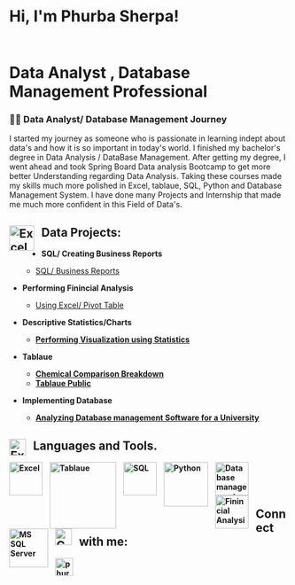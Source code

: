 <h1>Hi, I'm Phurba Sherpa! 
<br>
<br>
<br/><a>Data Analyst</a> <a> </a>, <a> Database Management Professional</a></h1>



<summary><h3>👨‍💻 Data Analyst/ Database Management Journey </h3></summary>

   I started my journey as someone who is passionate in learning indept about data's and how it is so important in today's world. I finished my bachelor's degree in Data Analysis / DataBase Management. After getting my degree, I went ahead and took Spring Board Data analysis Bootcamp to get more better Understanding regarding Data Analysis. Taking these courses made my skills much more polished in Excel, tablaue, SQL, Python and Database Management System. I have done many Projects and Internship that made me much more confident in this Field of Data's. 




<h2> <img align="left" alt="Excel" width="45px" style="padding-right:10px;" src="https://encrypted-tbn0.gstatic.com/images?q=tbn:ANd9GcTZh0GEh1J4f-BVTVSA_xniW0RRluGOSTDhIA&usqp=CAU" /> Data Projects:</h2>

- <b> SQL/ Creating Business Reports </b>
  - [SQL/ Business Reports](https://github.com/phurbasherpa00/SQL)
- <b>Performing Finincial Analysis</b>
  - [Using Excel/ Pivot Table](https://github.com/phurbasherpa00/Finincial-Analysis) <b>
- <b>Descriptive Statistics/Charts</b>
  - [Performing Visualization using Statistics ](https://github.com/phurbasherpa00/Statistical-analysis)  
- <b>Tablaue </b>
  - [Chemical Comparison Breakdown](https://github.com/phurbasherpa00/Tableau)
  - [Tablaue Public](https://public.tableau.com/views/ChemCorpInc_CaseStudyDataAnalysis_16778815243220/Story1?:language=en-US&:display_count=n&:origin=viz_share_link)
  
- <b>Implementing Database </b>
  - [Analyzing Database management Software for a University ](https://github.com/phurbasherpa00/Implementing-database)

### <h2><img align="left" alt="Excel" width="30px" style="padding-right:10px;" src="https://encrypted-tbn0.gstatic.com/images?q=tbn:ANd9GcTX0XRmQYgQ8QdNUReyU0xqXUc_OlNyy8-ZXA&usqp=CAU" /> Languages and Tools.  </h2>

<img align="left" alt="Excel" width="60px" style="padding-right:10px;" src="https://img.icons8.com/color/256/ms-excel.png" />
<img align="left" alt="Tablaue" width="120px" style="padding-right:10px;" src="https://i.pcmag.com/imagery/reviews/03ET1vJXgWnmfrLZ7g542br-5.fit_scale.size_1028x578.v1569475368.jpg" />
<img align="left" alt="SQL" width="60px" style="padding-right:10px;" src="https://img.icons8.com/external-flaticons-lineal-flat-icons/256/external-sql-computer-programming-flaticons-lineal-flat-icons.png" />
<img align="left" alt="Python" width="80px" style="padding-right:10px;" src="https://encrypted-tbn0.gstatic.com/images?q=tbn:ANd9GcT7CsIjiczIuPQUQdX-_ylOZu7slWHrmVU04w&usqp=CAU" />
<img align="left" alt="Database management " width="60px" style="padding-right:10px;" src="https://img.icons8.com/external-smashingstocks-glyph-smashing-stocks/256/external-data-management-industrial-production-factory-automation-smashingstocks-glyph-smashing-stocks.png" />
<img align="left" alt="Finincial Analysis" width="60px" style="padding-right:10px;" src="https://img.icons8.com/fluency/256/financial-analytics.png" />
<img align="left" alt="MS SQL Server " width="70px" style="padding-right:10px;" src="https://encrypted-tbn0.gstatic.com/images?q=tbn:ANd9GcSqSUBVncK8kDmMVHcaKdG97v1eun4XG7NB-w&usqp=CAU" />
   
   
<br />

<br>

<br> 
   
<h2> <img align="left" alt="Connec" width="30px" style="padding-right:10px;" src="https://encrypted-tbn0.gstatic.com/images?q=tbn:ANd9GcR9Xsp6JrD3ZRA5vBxmn36crN2u7tj1ZvySdl8t12Sa&s"   />  Connect with me:</h2>   
   


[<img align="left" alt="phurbasherpa | LinkedIn" width="32px" src="https://cdn.jsdelivr.net/gh/devicons/devicon/icons/linkedin/linkedin-original.svg" />][linkedin]
   
   
   
[linkedin]: https://www.linkedin.com/in/phurba-sherpa-49b2141b8?lipi=urn%3Ali%3Apage%3Ad_flagship3_profile_view_base_contact_details%3B4m726awgRrK2Xw2HhXzGlg%3D%3D
   
   



